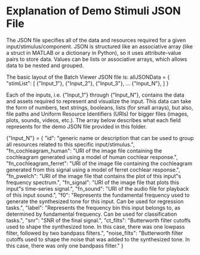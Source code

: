 # Explanation of Demo Stimuli JSON File

The JSON file specifies all of the data and resources required for a given input/stimulus/component. JSON is structured like an associative array (like a struct in MATLAB or a dictionary in Python), so it uses attribute-value pairs to store data. Values can be lists or associative arrays, which allows data to be nested and grouped. 

The basic layout of the Batch Viewer JSON file is:
allJSONData = {
  "stimList": [
    {"Input_1"},
    {"Input_2"},
    {"Input_3"},
    ...
    {"Input_N"},
  ]
}

Each of the inputs, i.e. {"Input_1"} through {"Input_N"}, contains the data and assets required to represent and visualize the input. This data can take the form of numbers, text strings, booleans, lists (for small arrays), but also, file paths and Uniform Resource Identifiers (URIs) for bigger files (images, plots, sounds, videos, etc.). The array below describes what each field represents for the demo JSON file provided in this folder. 

{"Input_N"} = {
  "id": "generic name or description that can be used to group all resources related to this specific input/stimulus.",
  "fn_cochleagram_human": "URI of the image file containing the cochleagram generated using a model of human cochlear response.",
  "fn_cochleagram_ferret": "URI of the image file containing the cochleagram generated from this signal using a model of ferret cochlear response.",
  "fn_pwelch": "URI of the image file that contains the plot of this input"s frequency spectrum.",
  "fn_signal": "URI of the image file that plots this input"s time-series signal.",
  "fn_sound": "URI of the audio file for playback of this input sound.",
  "f0": "Represents the fundamental frequency used to generate the synthesized tone for this input. Can be used for regression tasks.",
  "label": "Represents the frequency bin this input belongs to, as determined by fundamental frequency. Can be used for classification tasks.",
  "snr": "SNR of the final signal.",
  "ct_filts": "Butterworth filter cutoffs used to shape the synthesized tone. In this case, there was one lowpass filter, followed by two bandpass filters.",
  "noise_filts": "Butterworth filter cutoffs used to shape the noise that was added to the synthesized tone. In this case, there was only one bandpass filter."
}
